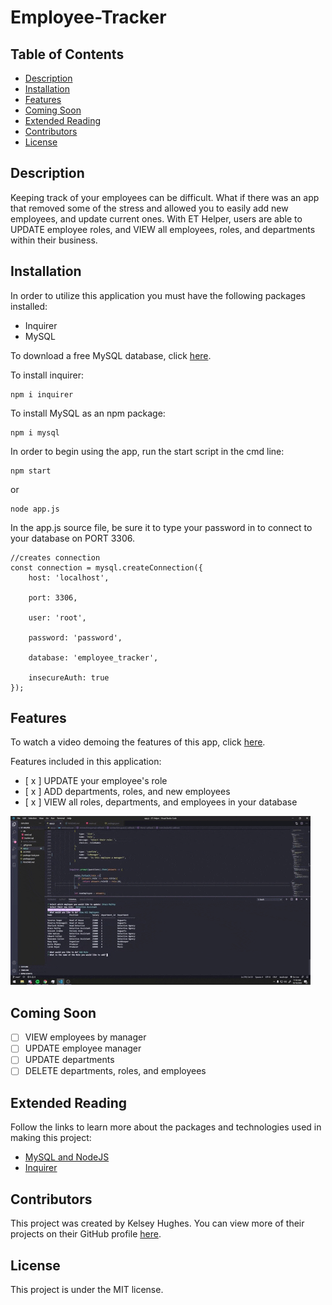 # Employee-Tracker

## Table of Contents 
* [Description](#Description)
* [Installation](#Installation)
* [Features](#Usage)
* [Coming Soon](#Coming-Soon)
* [Extended Reading](#Extended-Reading)
* [Contributors](#Contributors)
* [License](#License)

## Description
Keeping track of your employees can be difficult. What if there was an app that removed some of the stress and allowed you to easily add new employees, and update current ones. With ET Helper, users are able to UPDATE employee roles, and VIEW all employees, roles, and departments within their business. 

## Installation
In order to utilize this application you must have the following packages installed: 
* Inquirer
* MySQL

To download a free MySQL database, click [here](https://www.mysql.com/downloads/).

To install inquirer: 
```
npm i inquirer
```

To install MySQL as an npm package: 
```
npm i mysql
```

In order to begin using the app, run the start script in the cmd line: 
```
npm start
```
or 

```
node app.js
```
In the app.js source file, be sure it to type your password in to connect to your database on PORT 3306. 
```
//creates connection 
const connection = mysql.createConnection({
    host: 'localhost', 

    port: 3306, 

    user: 'root', 

    password: 'password', 

    database: 'employee_tracker',

    insecureAuth: true
}); 
```
## Features 
To watch a video demoing the features of this app, click [here](https://youtu.be/sb03Vsq5VgE). 

Features included in this application: 
- [ x ] UPDATE your employee's role 
- [ x ] ADD departments, roles, and new employees
- [ x ] VIEW all roles, departments, and employees in your database 

![demo of adding a new role](img/addRole.gif)

## Coming Soon 
- [ ] VIEW employees by manager
- [ ] UPDATE employee manager
- [ ] UPDATE departments 
- [ ] DELETE departments, roles, and employees

## Extended Reading
Follow the links to learn more about the packages and technologies used in making this project: 
* [MySQL and NodeJS](https://www.w3schools.com/nodejs/nodejs_mysql.asp)
* [Inquirer](https://www.npmjs.com/package/inquirer)


## Contributors 
This project was created by Kelsey Hughes. You can view more of their projects on their GitHub profile [here](https://www.github.com/kelbri10).

## License 
This project is under the MIT license. 